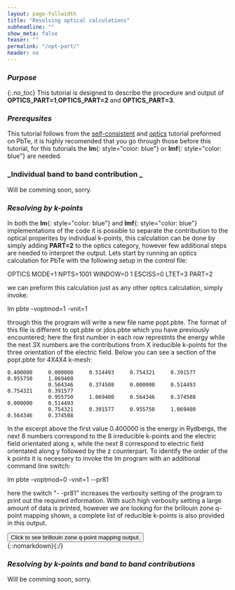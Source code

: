 ```yaml
---
layout: page-fullwidth
title: "Resolving optical calculations"
subheadline: ""
show_meta: false
teaser: ""
permalink: "/opt-part/"
header: no
---
```


### _Purpose_
{:.no_toc}
This tutorial is designed to describe the procedure and output of **OPTICS_PART=1**,**OPTICS_PART=2** and **OPTICS_PART=3**. 

### _Prerequsites_
This tutorial follows from the [self-consistent](http://lordcephei.github.io/asa-doc/) and [optics](http://lordcephei.github.io/docs-equ-optics/) tutorial preformed on PbTe, it is highly recomended that you go through those before this tutorial, for this tutorials the **lm**{: style="color: blue"} or  **lmf**{: style="color: blue"} are needed.

### _Individual band to band contribution _

Will be comming soon, sorry.

### _Resolving by k-points_
In both the **lm**{: style="color: blue"} and **lmf**{: style="color: blue"} implementations of the code it is possible to separate the contribution to the optical properites by individual k-points, this calculation can be done by simply adding **PART=2** to the optics category, however few additional steps are needed to interpret the output. Lets start by running an optics calculation for PbTe with the following setup in the control file:

  OPTICS  MODE=1 NPTS=1001 WINDOW=0 1 ESCISS=0 LTET=3
          PART=2

we can preform this calculation just as any other optics calculation, simply invoke:

  lm pbte -voptmod=1 -vnit=1

through this the program will write a new file name popt.pbte. The format of this file is different to opt.pbte or jdos.pbte which you have previously encountered; here the first number in each row represtnts the energy while the next 3X numbers are the contributions from X ireducible k-points for the three orientation of the electric field. Below you can see a section of the popt.pbte for 4X4X4 k-mesh:

    0.400000     0.000000     0.514493     0.754321     0.391577     0.955750     1.069400
                 0.564346     0.374508     0.000000     0.514493     0.754321     0.391577
                 0.955750     1.069400     0.564346     0.374508     0.000000     0.514493
                 0.754321     0.391577     0.955750     1.069400     0.564346     0.374508


In the excerpt  above the first value 0.400000 is the energy in Rydbergs, the next 8 numbers correspond to the 8 irreducible k-points and the electric field orientated along x, while the next 8 correspond to electric field orientated along y followed by the z counterpart.
To identify the order of the k points it is necessery to invoke the lm program with an additional command line switch:

   lm pbte -voptmod=0 -vnit=1 --pr81
   
here the switch "- -pr81"  increases the verbosity setting of the program to print out the required information. With such high verbosity setting a large amount of data is printed, however we are looking for the brillouin zone q-point mapping shown, a complete list of reducible k-points is also provided in this output.

<div onclick="elm = document.getElementById('foobar'); if(elm.style.display == 'none') elm.style.display = 'block'; else elm.style.display = 'none';"><button type="button" class="button tiny radius">Click to see brillouin zone q-point mapping output.</button></div>
{::nomarkdown}<div style="display:none;margin:0px 25px 0px 25px;"id="foobar">{:/}

     BZMESH: qp mapping   
      i1..i3                          qp                    iq   ig  g  
     (1,1,1)           0.000000    0.000000    0.000000     1    1 i*i   
     (2,1,1)          -0.250000    0.250000    0.250000     2    1 i*i   
     (4,1,1)           0.250000   -0.250000   -0.250000     2    2 i   
     (1,2,1)           0.250000   -0.250000    0.250000     2    3 r3(1,1,-1)   
     (1,4,1)          -0.250000    0.250000   -0.250000     2    4 i*r3(1,1,-1)   
     (4,4,4)          -0.250000   -0.250000   -0.250000     2    5 r3(-1,-1,1)   
     (2,2,2)           0.250000    0.250000    0.250000     2    6 i*r3(-1,-1,1)   
     (1,1,2)           0.250000    0.250000   -0.250000     2    9 r3(-1,-1,-1)   
     (1,1,4)          -0.250000   -0.250000    0.250000     2   10 i*r3(-1,-1,-1)   
     (3,1,1)          -0.500000    0.500000    0.500000     3    1 i*i   
     (1,3,1)           0.500000   -0.500000    0.500000     3    3 r3(1,1,-1)   
     (3,3,3)          -0.500000   -0.500000   -0.500000     3    5 r3(-1,-1,1)   
     (1,1,3)           0.500000    0.500000   -0.500000     3    9 r3(-1,-1,-1)   
     (2,2,1)           0.000000    0.000000    0.500000     4    1 i*i   
     (4,4,1)           0.000000    0.000000   -0.500000     4    2 i   
     (4,1,4)           0.000000   -0.500000    0.000000     4    3 r3(1,1,-1)   
     (2,1,2)           0.000000    0.500000    0.000000     4    4 i*r3(1,1,-1)   
     (1,4,4)          -0.500000    0.000000    0.000000     4    5 r3(-1,-1,1)   
     (1,2,2)           0.500000    0.000000    0.000000     4    6 i*r3(-1,-1,1)   
     (3,2,1)          -0.250000    0.250000    0.750000     5    1 i*i   
     (3,4,1)           0.250000   -0.250000   -0.750000     5    2 i   
     (4,2,4)           0.250000   -0.750000    0.250000     5    3 r3(1,1,-1)   
     (2,4,2)          -0.250000    0.750000   -0.250000     5    4 i*r3(1,1,-1)   
     (4,3,3)          -0.750000   -0.250000   -0.250000     5    5 r3(-1,-1,1)    
     (2,3,3)           0.750000    0.250000    0.250000     5    6 i*r3(-1,-1,1)   
     (1,3,2)           0.750000   -0.250000    0.250000     5    7 r3d   
     (1,3,4)          -0.750000    0.250000   -0.250000     5    8 i*r3d   
     (2,1,3)           0.250000    0.750000   -0.250000     5    9 r3(-1,-1,-1)   
     (4,1,3)          -0.250000   -0.750000    0.250000     5   10 i*r3(-1,-1,-1)   
     (3,3,4)          -0.250000   -0.250000   -0.750000     5   11 r2x   
     (3,3,2)           0.250000    0.250000    0.750000     5   12 mx   
     (2,4,4)          -0.750000    0.250000    0.250000     5   17 r3(1,-1,-1)   
     (4,2,2)           0.750000   -0.250000   -0.250000     5   18 i*r3(1,-1,-1)   
     (3,1,2)          -0.250000    0.750000    0.250000     5   19 r3(-1,1,1)    
     (3,1,4)           0.250000   -0.750000   -0.250000     5   20 i*r3(-1,1,1)   
     (1,4,3)          -0.750000   -0.250000    0.250000     5   23 r2(1,0,-1)   
     (1,2,3)           0.750000    0.250000   -0.250000     5   24 m(1,0,-1)   
     (4,4,2)           0.250000    0.250000   -0.750000     5   25 r2y    
     (2,2,4)          -0.250000   -0.250000    0.750000     5   26 my   
     (2,3,1)           0.250000   -0.250000    0.750000     5   33 r2z   
     (4,3,1)          -0.250000    0.250000   -0.750000     5   34 mz   
     (3,4,3)          -0.250000   -0.750000   -0.250000     5   41 r3(1,-1,1)   
     (3,2,3)           0.250000    0.750000    0.250000     5   42 i*r3(1,-1,1)   
     (4,2,1)          -0.500000    0.500000    1.000000     6    1 i*i   
     (2,4,1)           0.500000   -0.500000   -1.000000     6    2 i   
     (4,3,4)           0.500000   -1.000000    0.500000     6    3 r3(1,1,-1)   
     (2,3,2)          -0.500000    1.000000   -0.500000     6    4 i*r3(1,1,-1)   
     (3,2,2)          -1.000000   -0.500000   -0.500000     6    5 r3(-1,-1,1)   
     (3,4,4)           1.000000    0.500000    0.500000     6    6 i*r3(-1,-1,1)   
     (1,4,2)           1.000000   -0.500000    0.500000     6    7 r3d   
     (1,2,4)          -1.000000    0.500000   -0.500000     6    8 i*r3d   
     (2,1,4)           0.500000    1.000000   -0.500000     6    9 r3(-1,-1,-1)   
     (4,1,2)          -0.500000   -1.000000    0.500000     6   10 i*r3(-1,-1,-1)   
     (2,2,3)          -0.500000   -0.500000   -1.000000     6   11 r2x   
     (4,4,3)           0.500000    0.500000    1.000000     6   12 mx   
     (3,3,1)           0.000000    0.000000    1.000000     7    1 i*i   
     (3,1,3)           0.000000   -1.000000    0.000000     7    3 r3(1,1,-1)   
     (1,3,3)          -1.000000    0.000000    0.000000     7    5 r3(-1,-1,1)   
     (4,3,2)           0.000000    0.500000    1.000000     8    1 i*i   
     (2,3,4)           0.000000   -0.500000   -1.000000     8    2 i   
     (3,2,4)           0.500000   -1.000000    0.000000     8    3 r3(1,1,-1)   
     (3,4,2)          -0.500000    1.000000    0.000000     8    4 i*r3(1,1,-1)   
     (4,2,3)          -1.000000    0.000000   -0.500000     8    5 r3(-1,-1,1)   
     (2,4,3)           1.000000    0.000000    0.500000     8    6 i*r3(-1,-1,1)      
{::nomarkdown}</div>{:/}


### _Resolving by k-points and band to band contributions_

Will be comming soon, sorry.
